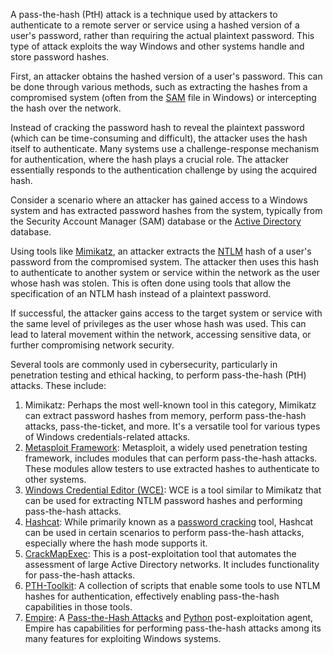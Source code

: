 A pass-the-hash (PtH) attack is a technique used by attackers to authenticate to a remote server or service using a hashed version of a user's password, rather than requiring the actual plaintext password. This type of attack exploits the way Windows and other systems handle and store password hashes.

First, an attacker obtains the hashed version of a user's password. This can be done through various methods, such as extracting the hashes from a compromised system (often from the [SAM](../security/sam.md) file in Windows) or intercepting the hash over the network.

Instead of cracking the password hash to reveal the plaintext password (which can be time-consuming and difficult), the attacker uses the hash itself to authenticate. Many systems use a challenge-response mechanism for authentication, where the hash plays a crucial role. The attacker essentially responds to the authentication challenge by using the acquired hash.

Consider a scenario where an attacker has gained access to a Windows system and has extracted password hashes from the system, typically from the Security Account Manager (SAM) database or the [Active Directory](../activedirectory/activedirectory.md) database.

Using tools like [Mimikatz](../tools/mimi.md), an attacker extracts the [NTLM](../security/ntlm.md) hash of a user's password from the compromised system. The attacker then uses this hash to authenticate to another system or service within the network as the user whose hash was stolen. This is often done using tools that allow the specification of an NTLM hash instead of a plaintext password.

If successful, the attacker gains access to the target system or service with the same level of privileges as the user whose hash was used. This can lead to lateral movement within the network, accessing sensitive data, or further compromising network security.

Several tools are commonly used in cybersecurity, particularly in penetration testing and ethical hacking, to perform pass-the-hash (PtH) attacks. These include:

1. Mimikatz: Perhaps the most well-known tool in this category, Mimikatz can extract password hashes from memory, perform pass-the-hash attacks, pass-the-ticket, and more. It's a versatile tool for various types of Windows credentials-related attacks.
2. [Metasploit Framework](../tools/msf.md): Metasploit, a widely used penetration testing framework, includes modules that can perform pass-the-hash attacks. These modules allow testers to use extracted hashes to authenticate to other systems.
3. [Windows Credential Editor (WCE)](../tools/wce.md): WCE is a tool similar to Mimikatz that can be used for extracting NTLM password hashes and performing pass-the-hash attacks.
4. [Hashcat](../tools/cat.md): While primarily known as a [password cracking](../security/crack.md) tool, Hashcat can be used in certain scenarios to perform pass-the-hash attacks, especially where the hash mode supports it.
5. [CrackMapExec](../tools/cme.md): This is a post-exploitation tool that automates the assessment of large Active Directory networks. It includes functionality for pass-the-hash attacks.
6. [PTH-Toolkit](../tools/ptht.md): A collection of scripts that enable some tools to use NTLM hashes for authentication, effectively enabling pass-the-hash capabilities in those tools.
7. [Empire](../frameworks/empire.md): A [Pass-the-Hash Attacks](../activedirectory/pth.md) and [Python](../programming/python.md) post-exploitation agent, Empire has capabilities for performing pass-the-hash attacks among its many features for exploiting Windows systems.